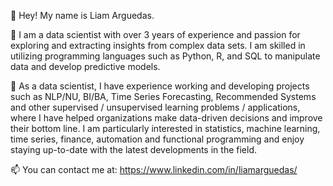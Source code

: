 👋 Hey! My name is Liam Arguedas.

👀 I am a data scientist with over 3 years of experience and passion for exploring and extracting insights from complex data sets. I am skilled in utilizing programming languages such as Python, R, and SQL to manipulate data and develop predictive models.

🌱 As a data scientist, I have experience working and developing projects such as NLP/NU, BI/BA, Time Series Forecasting, Recommended Systems and other supervised / unsupervised learning problems / applications, where I have helped organizations make data-driven decisions and improve their bottom line. I am particularly interested in statistics, machine learning, time series, finance, automation and functional programming and enjoy staying up-to-date with the latest developments in the field.

📫 You can contact me at: https://www.linkedin.com/in/liamarguedas/
